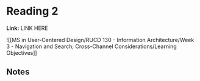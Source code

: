 # Reading 2
**Link:** LINK HERE

![[MS in User-Centered Design/RUCD 130 - Information Architecture/Week 3 - Navigation and Search; Cross-Channel Considerations/Learning Objectives]]

## Notes
